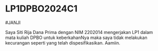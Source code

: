 # LP1DPBO2024C1

#JANJI

Saya Siti Rija Dana Prima dengan NIM 2202014 mengerjakan LP1 dalam mata kuliah DPBO untuk keberkahanNya 
maka saya tidak melakukan kecurangan seperti yang telah dispesifikasikan. Aamiin.

